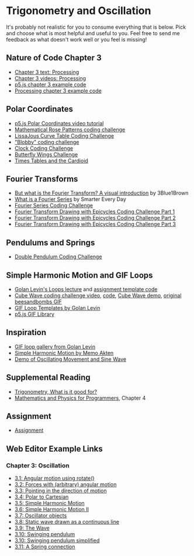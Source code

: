 # Trigonometry and Oscillation
It's probably not realistic for you to consume everything that is below. Pick and choose what is most helpful and useful to you. Feel free to send me feedback as what doesn't work well or you feel is missing!

## Nature of Code Chapter 3
* [Chapter 3 text: Processing](http://natureofcode.com/book/chapter-3-oscillation/)
* [Chapter 3 videos: Processing](https://www.youtube.com/playlist?list=PLRqwX-V7Uu6bR4BcLjHHTopXItSjRA7yG)
* [p5.js chapter 3 example code](https://github.com/shiffman/The-Nature-of-Code-Examples-p5.js/tree/master/chp03_oscillation)
* [Processing chapter 3 example code](https://github.com/shiffman/The-Nature-of-Code-Examples/tree/master/chp03_oscillation)

## Polar Coordinates
* [p5.js Polar Coordinates video tutorial](https://www.youtube.com/watch?v=N633bLi_YCw)
* [Mathematical Rose Patterns coding challenge](https://thecodingtrain.com/CodingChallenges/055-roses.html)
* [LissaJous Curve Table Coding Challenge](https://thecodingtrain.com/CodingChallenges/116-lissajous.html)
* ["Blobby" coding challenge](https://thecodingtrain.com/CodingChallenges/036-blobby.html)
* [Clock Coding Challenge](https://thecodingtrain.com/CodingChallenges/074-clock.html)
* [Butterfly Wings Challenge](https://thecodingtrain.com/CodingChallenges/060-butterfly-wings.html)
* [Times Tables and the Cardioid](https://thecodingtrain.com/CodingChallenges/133-times-tables-cardioid.html)

## Fourier Transforms
* [But what is the Fourier Transform? A visual introduction](https://youtu.be/spUNpyF58BY) by 3Blue1Brown
* [What is a Fourier Series](https://youtu.be/ds0cmAV-Yek) by Smarter Every Day
* [Fourier Series Coding Challenge](https://thecodingtrain.com/CodingChallenges/125-fourier-series.html)
* [Fourier Transform Drawing with Epicycles Coding Challenge Part 1](https://thecodingtrain.com/CodingChallenges/130.1-fourier-transform-drawing.html)
* [Fourier Transform Drawing with Epicycles Coding Challenge Part 2](https://thecodingtrain.com/CodingChallenges/130.2-fourier-transform-drawing.html)
* [Fourier Transform Drawing with Epicycles Coding Challenge Part 3](https://thecodingtrain.com/CodingChallenges/130.3-fourier-transform-drawing.html)

## Pendulums and Springs
* [Double Pendulum Coding Challenge](https://thecodingtrain.com/CodingChallenges/093-double-pendulum.html)

## Simple Harmonic Motion and GIF Loops
* [Golan Levin's Loops lecture](https://github.com/golanlevin/lectures/tree/master/lecture_loops) and [assignment template code](http://cmuems.com/2018/60212f/deliverables/2-due-9-14/#gif)
* [Cube Wave coding challenge video](https://www.youtube.com/watch?v=H81Tdrmz2LA), [code](https://github.com/CodingTrain/Rainbow-Code/tree/master/CodingChallenges/CC_86_beesandbombs), [Cube Wave demo](http://thecodingtrain.com/CodingChallenges/CC_86_beesandbombs/), [original beesandbombs GIF](https://beesandbombs.tumblr.com/post/149654056864/cube-wave)
* [GIF Loop Templates by Golan Levin](https://github.com/golanlevin/LoopTemplates)
* [p5.js GIF Library](https://github.com/wenheLI/p5.gif/)

## Inspiration
* [GIF loop gallery from Golan Levin](http://cmuems.com/2018/60212f/deliverables/2-due-9-14/gif-loop-gallery/)
* [Simple Harmonic Motion by Memo Akten](http://www.memo.tv/simple-harmonic-motion/)
* [Demo of Oscillating Movement and Sine Wave](https://www.youtube.com/watch?v=PhvJcVDuJsY#t=55)

## Supplemental Reading
* [Trigonometry, What is it good for?](http://www.phy6.org/stargaze/Strig1.htm)
* [Mathematics and Physics for Programmers](http://www.amazon.com/gp/product/1584503300/), Chapter 4

## Assignment
* [Assignment](https://github.com/nature-of-code/noc-syllabus-S20/wiki/Assignment-3)

## Web Editor Example Links

### Chapter 3: Oscillation
* [3.1: Angular motion using rotate()](http://editor.p5js.org/natureofcode/sketches/SJSSzlWOg)
* [3.2: Forces with (arbitrary) angular motion](http://editor.p5js.org/natureofcode/sketches/r1W0zgWOg)
* [3.3: Pointing in the direction of motion](http://editor.p5js.org/natureofcode/sketches/BkfQ7g-_l)
* [3.4: Polar to Cartesian](http://editor.p5js.org/natureofcode/sketches/S1UL7gZue)
* [3.5: Simple Harmonic Motion](http://editor.p5js.org/natureofcode/sketches/BJTYQlWOe)
* [3.6: Simple Harmonic Motion II](http://editor.p5js.org/natureofcode/sketches/rJShmeb_x)
* [3.7: Oscillator objects](http://editor.p5js.org/natureofcode/sketches/rJkWNeWOx)
* [3.8: Static wave drawn as a continuous line](http://editor.p5js.org/natureofcode/sketches/SJjQNeZOl)
* [3.9: The Wave](http://editor.p5js.org/natureofcode/sketches/Byt94lW_x)
* [3.10: Swinging pendulum](http://editor.p5js.org/natureofcode/sketches/SyXJrlZOl)
* [3.10: Swinging pendulum simplified](http://editor.p5js.org/natureofcode/sketches/ByF7Hx-Ol)
* [3.11: A Spring connection](http://editor.p5js.org/natureofcode/sketches/HkzFHeZdg)
